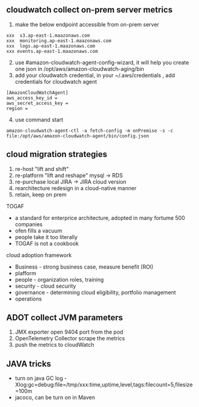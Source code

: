 ## cloudwatch collect on-prem server metrics
1. make the below endpoint accessible from on-prem server
```
xxx  s3.ap-east-1.maazonaws.com
xxx  monitoring.ap-east-1.maazonaws.com
xxx  logs.ap-east-1.maazonaws.com
xxx events.ap-east-1.maazonaws.com
```
2. use #amazon-cloudwatch-agent-config-wizard, it will help you create one json in /opt/aws/amazon-cloudwatch-aging/bin
3. add your cloudwatch credential, in your ~/.aws/credentials , add credentials for cloudwatch agent
```
[AmazonCloudWatchAgent]
aws_access_key_id = 
aws_secret_access_key =
region =  
```
4. use command start 
```
amazon-cloudwatch-agent-ctl -a fetch-config -m onPremise -s -c file:/opt/aws/amazon-cloudwatch-agent/bin/config.json
```
## cloud migration strategies
1. re-host "lift and shift"
2. re-platform "lift and reshape"  mysql -> RDS
3. re-purchase        local JIRA -> JIRA cloud version
4. rearchitecture  redesign in a cloud-native manner
5. retain, keep on prem

TOGAF
* a standard for enterprice architecture, adopted in many fortume 500 companies
* ofen fills a vacuum
* people take it too literally
* TOGAF is not a cookbook

cloud adoption framework
* Business - strong business case,  measure benefit (ROI)
* plafform 
* people - organization roles, training
* security - cloud security
* governance - determining cloud eligibility,  portfolio management
* operations

## ADOT collect JVM parameters
1. JMX exporter open 9404 port from the pod
2. OpenTelemetry Collector scrape the metrics
3. push the metrics to cloudWatch 

## JAVA tricks
* turn on java GC log -Xlog:gc=debug:file=/tmp/xxx:time,uptime,level,tags:filecount=5,filesize=100m
* jacoco, can be turn on in Maven

